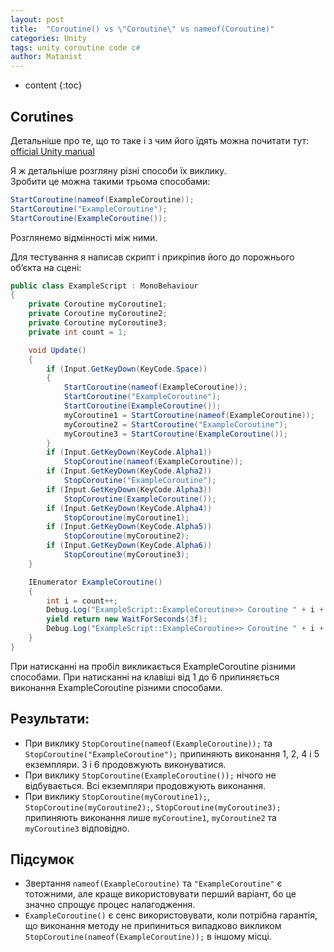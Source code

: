 ```yaml
---
layout: post
title:  "Coroutine() vs \"Coroutine\" vs nameof(Coroutine)"
categories: Unity
tags: unity сoroutine code c#
author: Matanist
---
```


* content
{:toc}

## Corutines

Детальніше про те, що то таке і з чим його їдять можна почитати тут: [official Unity manual](https://docs.unity3d.com/Manual/Coroutines.html)

Я ж детальніше розгляну різні способи їх виклику.  
Зробити це можна такими трьома способами:
```c#
StartCoroutine(nameof(ExampleCoroutine));
StartCoroutine("ExampleCoroutine");
StartCoroutine(ExampleCoroutine());
```

Розглянемо відмінності між ними. 





Для тестування я написав скрипт і прикріпив його до порожнього об’єкта на сцені:
```c#
public class ExampleScript : MonoBehaviour
{
    private Coroutine myCoroutine1;
    private Coroutine myCoroutine2;
    private Coroutine myCoroutine3;
    private int count = 1;

    void Update()
    {
        if (Input.GetKeyDown(KeyCode.Space))
        {
            StartCoroutine(nameof(ExampleCoroutine));
            StartCoroutine("ExampleCoroutine");
            StartCoroutine(ExampleCoroutine());
            myCoroutine1 = StartCoroutine(nameof(ExampleCoroutine));
            myCoroutine2 = StartCoroutine("ExampleCoroutine");
            myCoroutine3 = StartCoroutine(ExampleCoroutine());
        }
        if (Input.GetKeyDown(KeyCode.Alpha1))
            StopCoroutine(nameof(ExampleCoroutine));
        if (Input.GetKeyDown(KeyCode.Alpha2))
            StopCoroutine("ExampleCoroutine");
        if (Input.GetKeyDown(KeyCode.Alpha3))
            StopCoroutine(ExampleCoroutine());
        if (Input.GetKeyDown(KeyCode.Alpha4))
            StopCoroutine(myCoroutine1);
        if (Input.GetKeyDown(KeyCode.Alpha5))
            StopCoroutine(myCoroutine2);
        if (Input.GetKeyDown(KeyCode.Alpha6))
            StopCoroutine(myCoroutine3);
    }

    IEnumerator ExampleCoroutine()
    {
        int i = count++;
        Debug.Log("ExampleScript::ExampleCoroutine>> Coroutine " + i + " start");
        yield return new WaitForSeconds(3f);
        Debug.Log("ExampleScript::ExampleCoroutine>> Coroutine " + i + " end");
    }
}
```
При натисканні на пробіл викликається ExampleCoroutine різними способами. При натисканні на клавіші від 1 до 6 припиняється виконання ExampleCoroutine різними способами.  

## Результати:
- При виклику ```StopCoroutine(nameof(ExampleCoroutine));``` та ```StopCoroutine("ExampleCoroutine");``` припиняють виконання 1, 2, 4 і 5 екземпляри. 3 і 6 продовжують виконуватися.  
- При виклику ```StopCoroutine(ExampleCoroutine());``` нічого не відбувається. Всі екземпляри продовжують виконання.  
- При виклику ```StopCoroutine(myCoroutine1);```, ```StopCoroutine(myCoroutine2);```, ```StopCoroutine(myCoroutine3);``` припиняють виконання лише ```myCoroutine1```, ```myCoroutine2``` та ```myCoroutine3``` відповідно.  

## Підсумок
- Звертання ```nameof(ExampleCoroutine)``` та ```"ExampleCoroutine"``` є тотожними, але краще використовувати перший варіант, бо це значно спрощує процес налагодження.  
- ```ExampleCoroutine()``` є сенс використовувати, коли потрібна гарантія, що виконання методу не припиниться випадково викликом ```StopCoroutine(nameof(ExampleCoroutine));``` в іншому місці.
